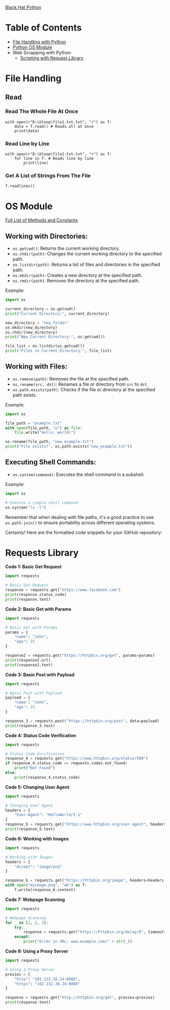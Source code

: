 [Black Hat Python](https://github.com/EONRaider/blackhat-python3)

# Table of Contents

- [File Handling with Python](#file-handling) 
- [Python OS Module](#os-module)
- Web Scrapping with Python
    - [Scripting with Request Library](#requests-library)



# File Handling
## Read
### Read The Whole File At Once
```python3
with open(r"D:\bloop\file1.txt.txt", "r") as f:
    data = f.read() # Reads all at once
    print(data)
```
### Read Line by Line
```python3
with open(r"D:\bloop\file1.txt.txt", "r") as f:
    for line in f: # Reads line by line
        print(line) 
```
### Get A List of Strings From The File
```python3
f.readlines()
```

# OS Module
[Full List of Methods and Constants](https://www.w3schools.com/python/module_os.asp)




## Working with Directories:

- `os.getcwd()`: Returns the current working directory.
- `os.chdir(path)`: Changes the current working directory to the specified path.
- `os.listdir(path)`: Returns a list of files and directories in the specified path.
- `os.mkdir(path)`: Creates a new directory at the specified path.
- `os.rmdir(path)`: Removes the directory at the specified path.

Example:

```python
import os

current_directory = os.getcwd()
print("Current Directory:", current_directory)

new_directory = "new_folder"
os.mkdir(new_directory)
os.chdir(new_directory)
print("New Current Directory:", os.getcwd())

file_list = os.listdir(os.getcwd())
print("Files in Current Directory:", file_list)
```

## Working with Files:

- `os.remove(path)`: Removes the file at the specified path.
- `os.rename(src, dst)`: Renames a file or directory from `src` to `dst`.
- `os.path.exists(path)`: Checks if the file or directory at the specified path exists.

Example:

```python
import os

file_path = "example.txt"
with open(file_path, "w") as file:
    file.write("Hello, world!")

os.rename(file_path, "new_example.txt")
print("File exists?", os.path.exists("new_example.txt"))
```

## Executing Shell Commands:

- `os.system(command)`: Executes the shell command in a subshell.

Example:

```python
import os

# Execute a simple shell command
os.system("ls -l")
```

Remember that when dealing with file paths, it's a good practice to use `os.path.join()` to ensure portability across different operating systems.

Certainly! Here are the formatted code snippets for your GitHub repository:

# Requests Library
**Code 1: Basic Get Request**
```python
import requests

# Basic Get Request
response = requests.get("https://www.facebook.com")
print(response.status_code)
print(response.text)
```

**Code 2: Basic Get with Params**
```python
import requests

# Basic Get with Params
params = {
    "name": "John",
    "age": 25
}

response2 = requests.get("https://httpbin.org/get", params=params)
print(response2.url)
print(response2.text)
```

**Code 3: Basic Post with Payload**
```python
import requests

# Basic Post with Payload
payload = {
    "name": "John",
    "age": 25
}

response_3 = requests.post("https://httpbin.org/post", data=payload)
print(response_3.text)
```

**Code 4: Status Code Verification**
```python
import requests

# Status Code Verification
response_4 = requests.get("https://www.httpbin.org/status/500")
if response_4.status_code == requests.codes.not_found:
    print("Not Found")
else:
    print(response_4.status_code)
```

**Code 5: Changing User Agent**
```python
import requests

# Changing User Agent
headers = {
    "User-Agent": "HelloWorld/1.1"
}
response_5 = requests.get("https://www.httpbin.org/user-agent", headers=headers)
print(response_5.text)
```

**Code 6: Working with Images**
```python
import requests

# Working with Images
headers = {
    "Accept": "image/png"
}

response_6 = requests.get("https://httpbin.org/image", headers=headers)
with open("myimage.png", "wb") as f:
    f.write(response_6.content)
```

**Code 7: Webpage Scanning**
```python
import requests

# Webpage Scanning
for _ in [1, 2, 3]:
    try:
        response = requests.get("https://httpbin.org/delay/8", timeout=3)
    except:
        print("Error in URL: www.example.com/" + str(_))
```

**Code 8: Using a Proxy Server**
```python
import requests

# Using a Proxy Server
proxies = {
    "http": "102.132.38.24:8080",
    "https": "102.132.38.24:8080"
}

response = requests.get("http://httpbin.org/get", proxies=proxies)
print(response.text)
```

